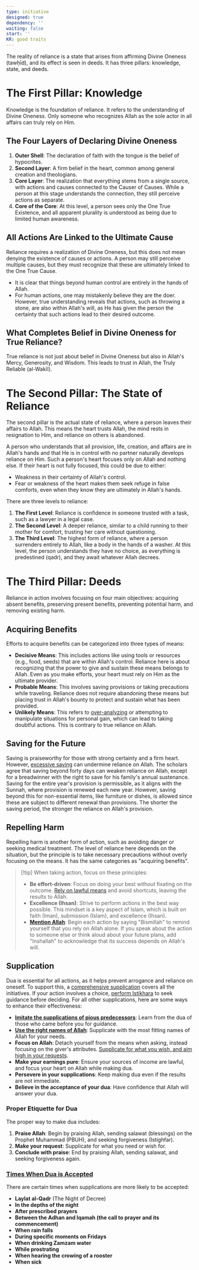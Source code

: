 ```yaml
---
type: initiative
designed: true
dependency: ''
waiting: false
start: ''
KR: good traits
---
```


The reality of reliance is a state that arises from affirming Divine Oneness (tawḥīd), and its effect is seen in deeds. It has three pillars: knowledge, state, and deeds.

# The First Pillar: Knowledge

Knowledge is the foundation of reliance. It refers to the understanding of Divine Oneness. Only someone who recognizes Allah as the sole actor in all affairs can truly rely on Him.

## The Four Layers of Declaring Divine Oneness

1. **Outer Shell**: The declaration of faith with the tongue is the belief of hypocrites.
2. **Second Layer**: A firm belief in the heart, common among general creation and theologians.
3. **Core Layer**: The realization that everything stems from a single source, with actions and causes connected to the Causer of Causes. While a person at this stage understands the connection, they still perceive actions as separate.
4. **Core of the Core**: At this level, a person sees only the One True Existence, and all apparent plurality is understood as being due to limited human awareness.

## All Actions Are Linked to the Ultimate Cause

Reliance requires a realization of Divine Oneness, but this does not mean denying the existence of causes or actions. A person may still perceive multiple causes, but they must recognize that these are ultimately linked to the One True Cause.

* It is clear that things beyond human control are entirely in the hands of Allah.
* For human actions, one may mistakenly believe they are the doer. However, true understanding reveals that actions, such as throwing a stone, are also within Allah's will, as He has given the person the certainty that such actions lead to their desired outcome.

## What Completes Belief in Divine Oneness for True Reliance?

True reliance is not just about belief in Divine Oneness but also in Allah's Mercy, Generosity, and Wisdom. This leads to trust in Allah, the Truly Reliable (al-Wakīl).

# The Second Pillar: The State of Reliance

The second pillar is the actual state of reliance, where a person leaves their affairs to Allah. This means the heart trusts Allah, the mind rests in resignation to Him, and reliance on others is abandoned.

A person who understands that all provision, life, creation, and affairs are in Allah's hands and that He is in control with no partner naturally develops reliance on Him. Such a person's heart focuses only on Allah and nothing else. If their heart is not fully focused, this could be due to either:

* Weakness in their certainty of Allah's control.
* Fear or weakness of the heart makes them seek refuge in false comforts, even when they know they are ultimately in Allah's hands.

There are three levels to reliance:

1. **The First Level**: Reliance is confidence in someone trusted with a task, such as a lawyer in a legal case.
2. **The Second Level**: A deeper reliance, similar to a child running to their mother for comfort, trusting her care without questioning.
3. **The Third Level**: The highest form of reliance, where a person surrenders entirely to Allah, like a body in the hands of a washer. At this level, the person understands they have no choice, as everything is predestined (qadr), and they await whatever Allah decrees.

# The Third Pillar: Deeds

Reliance in action involves focusing on four main objectives: acquiring absent benefits, preserving present benefits, preventing potential harm, and removing existing harm.

## Acquiring Benefits

Efforts to acquire benefits can be categorized into three types of means:

* **Decisive Means**: This includes actions like using tools or resources (e.g., food, seeds) that are within Allah's control. Reliance here is about recognizing that the power to give and sustain these means belongs to Allah. Even as you make efforts, your heart must rely on Him as the ultimate provider.
* **Probable Means**: This involves saving provisions or taking precautions while traveling. Reliance does not require abandoning these means but placing trust in Allah's bounty to protect and sustain what has been provided.
* **Unlikely Means**: This refers to [over-analyzing](Processes/Small%20hopes%20when%20planning%20and%20saving.md) or attempting to manipulate situations for personal gain, which can lead to taking doubtful actions. This is contrary to true reliance on Allah.

## Saving for the Future

Saving is praiseworthy for those with strong certainty and a firm heart. However, [excessive saving](Processes/Small%20hopes%20when%20planning%20and%20saving.md) can undermine reliance on Allah. The scholars agree that saving beyond forty days can weaken reliance on Allah, except for a breadwinner with the right to save for his family's annual sustenance. Saving for the entire year's provision is permissible, as it aligns with the Sunnah, where provision is renewed each new year. However, saving beyond this for non-essential items, like furniture or dishes, is allowed since these are subject to different renewal than provisions. The shorter the saving period, the stronger the reliance on Allah's provision.

## Repelling Harm

Repelling harm is another form of action, such as avoiding danger or seeking medical treatment. The level of reliance here depends on the situation, but the principle is to take necessary precautions without overly focusing on the means. It has the same categories as "acquiring benefits".

> [!tip] When taking action, focus on these principles:
> 
> * **Be effort-driven**: Focus on doing your best without fixating on the outcome. [Rely on lawful means](Processes/Disregard%20prohibited%20and%20doubtful%20matters.md) and avoid shortcuts, leaving the results to Allah.
> * **Excellence (Ihsan)**: Strive to perform actions in the best way possible. This mindset is a key aspect of Islam, which is built on faith (Iman), submission (Islam), and excellence (Ihsan).
> * [**Mention Allah**](Processes/Renew%20your%20intentions%20and%20say%20basmalla.md): Begin each action by saying "Bismillah" to remind yourself that you rely on Allah alone. If you speak about the action to someone else or think aloud about your future plans, add "Inshallah" to acknowledge that its success depends on Allah's will.


## Supplication

Dua is essential for all actions, as it helps prevent arrogance and reliance on oneself. To support this, a [comprehensive supplication](Processes/Initiatives%20supplication.md) covers all the initiatives. If your action involves a choice, [perform Istikhara](Processes/Make%20istikhara%20when%20choosing.md) to seek guidance before deciding. For all other supplications, here are some ways to enhance their effectiveness:

* [**Imitate the supplications of pious predecessors**](Processes/Supplicate%20with%20predecessors'%20supplications.md): Learn from the dua of those who came before you for guidance.
* [**Use the right names of Allah**](Processes/Supplicate%20with%20the%20right%20names.md): Supplicate with the most fitting names of Allah for your needs.
* **Focus on Allah**: Detach yourself from the means when asking, instead focusing on the giver's attributes. [Supplicate for what you wish, and aim high in your requests](Processes/Supplicate%20for%20what%20you%20wish%20and%20aim%20high.md).
* **Make your earnings pure**: Ensure your sources of income are lawful, and focus your heart on Allah while making dua.
* **Persevere in your supplications**: Keep making dua even if the results are not immediate.
* **Believe in the acceptance of your dua**: Have confidence that Allah will answer your dua.

### Proper Etiquette for Dua

The proper way to make dua includes:

1. **Praise Allah**: Begin by praising Allah, sending salawat (blessings) on the Prophet Muhammad (PBUH), and seeking forgiveness (Istighfar).
2. **Make your request**: Supplicate for what you need or wish for.
3. **Conclude with praise**: End by praising Allah, sending salawat, and seeking forgiveness again.

### [Times When Dua is Accepted](Processes/Supplicate%20in%20the%20blessed%20times.md)

There are certain times when supplications are more likely to be accepted:

* **Laylat al-Qadr** (The Night of Decree)
* **In the depths of the night**
* **After prescribed prayers**
* **Between the Adhan and Iqamah (the call to prayer and its commencement)**
* **When rain falls**
* **During specific moments on Fridays**
* **When drinking Zamzam water**
* **While prostrating**
* **When hearing the crowing of a rooster**
* **When sick**